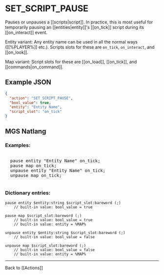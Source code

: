 # SET_SCRIPT_PAUSE

Pauses or unpauses a [[scripts|script]]. In practice, this is most useful for temporarily pausing an [[entities|entity]]'s [[on_tick]] script during its [[on_interact]] event.

Entity variant: Any entity name can be used in all the normal ways ([[%PLAYER%]] etc.). Scripts slots for these are `on_tick`, `on_interact`, and [[on_look]].

Map variant: Script slots for these are [[on_load]], [[on_tick]], and [[commands|on_command]].

## Example JSON

```json
{
  "action": "SET_SCRIPT_PAUSE",
  "bool_value": true,
  "entity": "Entity Name",
  "script_slot": "on_tick"
}
```

## MGS Natlang

### Examples:

<pre class="HyperMD-codeblock mgs">

  <span class="verb">pause</span> <span class="sigil">entity</span> <span class="string">"Entity Name"</span> <span class="string">on_tick</span><span class="terminator">;</span>
  <span class="verb">pause</span> <span class="sigil">map</span> <span class="target">on_tick</span><span class="terminator">;</span>
  <span class="verb">unpause</span> <span class="sigil">entity</span> <span class="string">"Entity Name"</span> <span class="string">on_tick</span><span class="terminator">;</span>
  <span class="verb">unpause</span> <span class="sigil">map</span> <span class="target">on_tick</span><span class="terminator">;</span>

</pre>

### Dictionary entries:

```
pause entity $entity:string $script_slot:bareword (;)
	// built-in value: bool_value = true

pause map $script_slot:bareword (;)
	// built-in value: bool_value = true
	// built-in value: entity = %MAP%

unpause entity $entity:string $script_slot:bareword (;)
	// built-in value: bool_value = false

unpause map $script_slot:bareword (;)
	// built-in value: bool_value = false
	// built-in value: entity = %MAP%
```

---

Back to [[Actions]]

